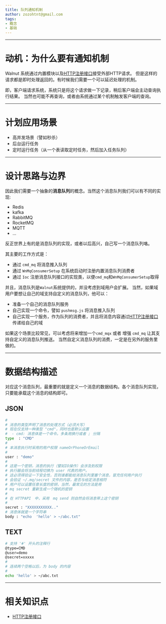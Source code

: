 ```yaml
---
title: 队列通知机制
author: zozohtnt@gmail.com
tags:
- 概念
- 基础
---
```


--------------------------------------
# 动机：为什么要有通知机制

Walnut 系统通过内置模块以及[HTTP注册接口][c1-api]接受外部HTTP请求。
但是这样的请求都是即时处理返回的。有时候我们需要一个可以延迟处理的机制。

即，客户端请求系统，系统只是将这个请求做一下记录，稍后客户端会主动查询执行结果。
当然也可能不再查询，或者由系统通过某个机制触发客户端的查询。

--------------------------------------
# 计划应用场景

- 高并发场景（譬如秒杀）
- 后台运行任务
- 定时运行任务（从一个表读取定时任务，然后加入任务队列）

------------------------------------------
# 设计思路与边界

因此我们需要一个抽象的**消息队列**的概念。当然这个消息队列我们可以有不同的实现:

- Redis
- kafka
- RabbitMQ
- RocketMQ
- MQTT
- ...

反正世界上有的是消息队列的实现，或者以后高兴，自己写一个消息队列咯。

其主要的工作方式是：

- 通过 `cmd_mq` 将消息推入队列
- 通过 `WnMqConsumerSetup` 在系统启动时注册内置消息队列消费者
- 通过 `Ioc` 注册消息队列接口的实现类，以便`cmd_mq`和`WnMqConsumerSetup`取得

并且，消息队列是`Walnut`系统提供的，并没考虑到域用户会扩展。
当然，如果域用户要想让自己的域支持自定义的消息队列，他可以：

- 准备一个自己的消息队列服务
- 自己实现一个命令，譬如 `pushmsg.js` 将消息推入队列
- 自己实现一个服务，作为队列的消费者，并且将消息内容通过[HTTP注册接口][c1-api]传递给自己的域

如果这个场景比较常见，可以考虑将来增加一个`cmd_mqx` 或者
增强 `cmd_mq` 让其支持自定义的消息队列推送。
当然自定义消息队列的消费，一定是在另外的服务里做的。

--------------------------------------
# 数据结构描述

对应这个消息队列，最重要的就是定义一个消息的数据结构。各个消息队列实现，
只要能承载这个消息的结构即可。

## JSON

```bash
#
# 消息的类型声明了消息的处理方式（必须大写）
# 现在仅支持一种类型 "cmd"，同时也是默认设置
#  - cmd: 消息体是一个命令。多条用换行或者 ; 分隔
type  : "CMD"
#
# 本消息执行时采用的用户权限 nameOrPhoneOrEmail
#
user : "demo"
#
# 这是一个密钥，消息的执行（譬如IO操作）会涉及到权限
# 执行器会将当前线程切换为 user 代表的用户。
# 这必须得验证一下安全性，否则谁都能给消息队列里塞个消息，冒充任何用户执行
# 会验证 ~/.mq/secret 文件的内容，是否与给定消息相符
# 用户可以设置任意长度的密钥，当然，最常见的方法是用
# mq secret 重新生成一个随机的密钥
#
# 在 HTTPAPI　中，采用　mq send 则自然会将消息带上这个密钥
#
secret : "XXXXXXXXXXX.."
# 消息体就是一个字符串
body : "echo  'hello' > ~/abc.txt"
```

## TEXT

```bash
# 支持 '#' 开头的注释行
@type=CMD
@user=demo
@secret=xxxxx
#
# 连续两个空格以后，为 body 的内容
#
echo 'hello' > ~/abc.txt
```

--------------------------------------
# 相关知识点

- [HTTP注册接口][c1-api]

[c1-api]: core-l1/c1-regapi.md